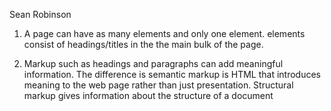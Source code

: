 Sean Robinson

1. A page can have as many <head> elements and only one <body> element. <Head> elements consist of headings/titles in the <body> the main bulk of the page.

2. Markup such as headings and paragraphs can add meaningful information. The difference is semantic markup is HTML that introduces meaning to the web page rather than just presentation. Structural markup gives information about the structure of a document

